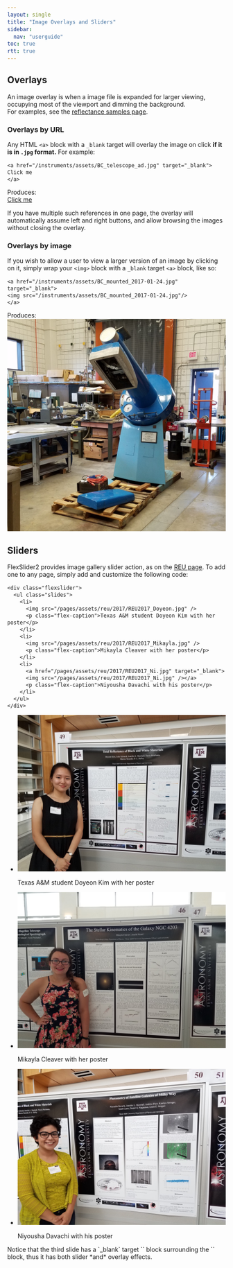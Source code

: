 ```yaml
---
layout: single
title: "Image Overlays and Sliders"
sidebar:
  nav: "userguide"
toc: true
rtt: true
---
```

## Overlays
An image overlay is when a image file is expanded for larger viewing, occupying most of the viewport and dimming the background.  
For examples, see the [reflectance samples page](/instruments/samples/).

### Overlays by URL
Any HTML `<a>` block with a `_blank` target will overlay the image on click **if it is in `.jpg` format.** For example:  
```
<a href="/instruments/assets/BC_telescope_ad.jpg" target="_blank">
Click me
</a>
```
Produces:  
<a href="/instruments/assets/BC_telescope_ad.jpg" target="_blank">Click me</a>  

If you have multiple such references in one page, the overlay will automatically assume left and right buttons, and allow browsing the images without closing the overlay.

### Overlays by image
If you wish to allow a user to view a larger version of an image by clicking on it, simply wrap your `<img>` block with a `_blank` target `<a>` block, like so:  
```
<a href="/instruments/assets/BC_mounted_2017-01-24.jpg" target="_blank">
<img src="/instruments/assets/BC_mounted_2017-01-24.jpg"/>
</a>
```
Produces:  
<a href="/instruments/assets/BC_mounted_2017-01-24.jpg" target="_blank"><img src="/instruments/assets/BC_mounted_2017-01-24.jpg"/></a>

## Sliders
FlexSlider2 provides image gallery slider action, as on the [REU page](/pages/reu/#reu-2018). To add one to any page, simply add and customize the following code:  
```
<div class="flexslider">
  <ul class="slides">
    <li>
      <img src="/pages/assets/reu/2017/REU2017_Doyeon.jpg" />
      <p class="flex-caption">Texas A&M student Doyeon Kim with her poster</p>
    </li>
    <li>
      <img src="/pages/assets/reu/2017/REU2017_Mikayla.jpg" />
      <p class="flex-caption">Mikayla Cleaver with her poster</p>
    </li>
    <li>
      <a href="/pages/assets/reu/2017/REU2017_Ni.jpg" target="_blank">
      <img src="/pages/assets/reu/2017/REU2017_Ni.jpg" /></a>
      <p class="flex-caption">Niyousha Davachi with his poster</p>
    </li>
  </ul>
</div>
```
<div class="flexslider">
  <ul class="slides">
    <li>
      <img src="/pages/assets/reu/2017/REU2017_Doyeon.jpg" />
      <p class="flex-caption">Texas A&M student Doyeon Kim with her poster</p>
    </li>
    <li>
      <img src="/pages/assets/reu/2017/REU2017_Mikayla.jpg" />
      <p class="flex-caption">Mikayla Cleaver with her poster</p>
    </li>
    <li>
      <a href="/pages/assets/reu/2017/REU2017_Ni.jpg" target="_blank">
      <img src="/pages/assets/reu/2017/REU2017_Ni.jpg" /></a>
      <p class="flex-caption">Niyousha Davachi with his poster</p>
    </li>
  </ul>
</div>
Notice that the third slide has a `_blank` target `<a>` block surrounding the `<img>` block, thus it has both slider *and* overlay effects.  